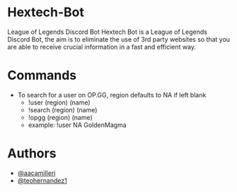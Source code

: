 

# Hextech-Bot
League of Legends Discord Bot
Hextech Bot is a League of Legends Discord Bot, the aim is to eliminate the use of 3rd party websites so that you are able to receive crucial information in a fast and efficient way.

# Commands
* To search for a user on OP.GG, region defaults to NA if left blank
  * !user (region) (name)
  * !search (region) (name)
  * !opgg (region) (name)
  * example: !user NA GoldenMagma


# Authors
* [@aacamilleri](https://github.com/aacamilleri)
* [@teohernandez1](https://github.com/teohernandez1)
